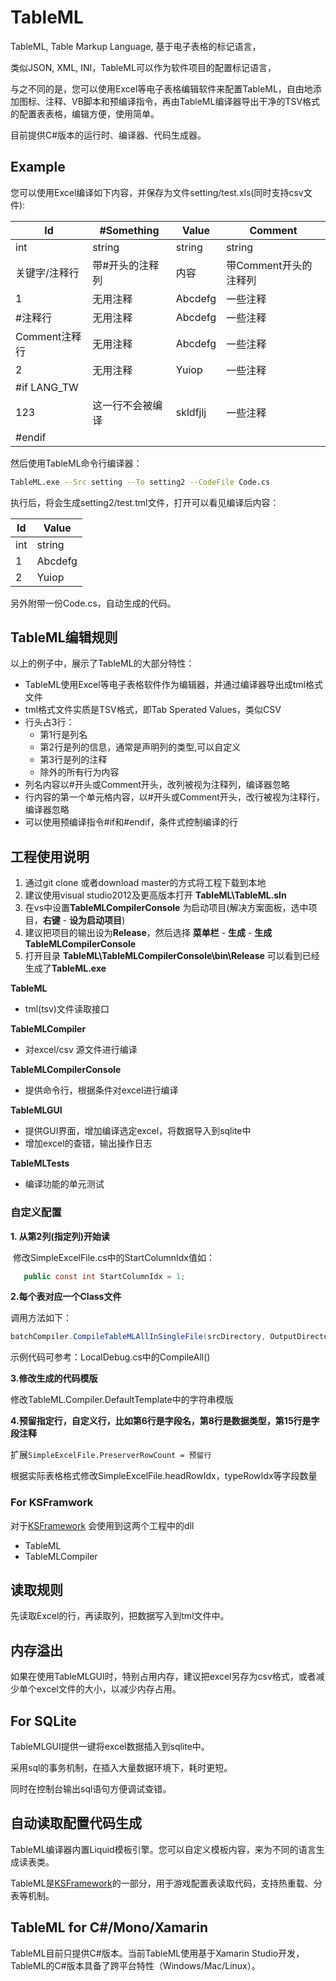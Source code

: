 # TableML

TableML, Table Markup Language, 基于电子表格的标记语言，

类似JSON, XML, INI，TableML可以作为软件项目的配置标记语言，

与之不同的是，您可以使用Excel等电子表格编辑软件来配置TableML，自由地添加图标、注释、VB脚本和预编译指令，再由TableML编译器导出干净的TSV格式的配置表表格，编辑方便，使用简单。

目前提供C#版本的运行时、编译器、代码生成器。

## Example


您可以使用Excel编译如下内容，并保存为文件setting/test.xls(同时支持csv文件):

| Id          | #Something | Value    | Comment        |
| ----------- | ---------- | -------- | -------------- |
| int         | string     | string   | string         |
| 关键字/注释行     | 带#开头的注释列   | 内容       | 带Comment开头的注释列 |
| 1           | 无用注释       | Abcdefg  | 一些注释           |
| #注释行        | 无用注释       | Abcdefg  | 一些注释           |
| Comment注释行  | 无用注释       | Abcdefg  | 一些注释           |
| 2           | 无用注释       | Yuiop    | 一些注释           |
| #if LANG_TW |            |          |                |
| 123         | 这一行不会被编译   | skldfjlj | 一些注释           |
| #endif      |            |          |                |


然后使用TableML命令行编译器：
```bash
TableML.exe --Src setting --To setting2 --CodeFile Code.cs
```

执行后，将会生成setting2/test.tml文件，打开可以看见编译后内容：

| Id   | Value   |
| ---- | ------- |
| int  | string  |
| 1    | Abcdefg |
| 2    | Yuiop   |

另外附带一份Code.cs，自动生成的代码。


## TableML编辑规则

以上的例子中，展示了TableML的大部分特性：

- TableML使用Excel等电子表格软件作为编辑器，并通过编译器导出成tml格式文件
- tml格式文件实质是TSV格式，即Tab Sperated Values，类似CSV
- 行头占3行：
    - 第1行是列名
    - 第2行是列的信息，通常是声明列的类型,可以自定义
    - 第3行是列的注释
    - 除外的所有行为内容
- 列名内容以#开头或Comment开头，改列被视为注释列，编译器忽略
- 行内容的第一个单元格内容，以#开头或Comment开头，改行被视为注释行，编译器忽略
- 可以使用预编译指令#if和#endif，条件式控制编译的行


## 工程使用说明

1. 通过git clone 或者download master的方式将工程下载到本地
2. 建议使用visual studio2012及更高版本打开 **TableML\TableML.sln**
3. 在vs中设置**TableMLCompilerConsole** 为启动项目(解决方案面板，选中项目，**右键** - **设为启动项目**)
4. 建议把项目的输出设为**Release**，然后选择 **菜单栏** - **生成** - **生成TableMLCompilerConsole** 
5. 打开目录 **TableML\TableMLCompilerConsole\bin\Release** 可以看到已经生成了**TableML.exe**

**TableML**

- tml(tsv)文件读取接口

**TableMLCompiler**

- 对excel/csv 源文件进行编译

**TableMLCompilerConsole**

- 提供命令行，根据条件对excel进行编译

**TableMLGUI**

- 提供GUI界面，增加编译选定excel，将数据导入到sqlite中
- 增加excel的查错，输出操作日志

**TableMLTests**

- 编译功能的单元测试

### 自定义配置

**1. 从第2列(指定列)开始读**

​	修改SimpleExcelFile.cs中的StartColumnIdx值如：

```c#
   public const int StartColumnIdx = 1;
```



**2.每个表对应一个Class文件**

调用方法如下：

```c#
batchCompiler.CompileTableMLAllInSingleFile(srcDirectory, OutputDirectory, CodeFilePath,           templateString, "AppSettings", ".tml", null, true);
```

示例代码可参考：LocalDebug.cs中的CompileAll()



**3.修改生成的代码模版**

修改TableML.Compiler.DefaultTemplate中的字符串模版



**4.预留指定行，自定义行，比如第6行是字段名，第8行是数据类型，第15行是字段注释**

扩展`SimpleExcelFile.PreserverRowCount = 预留行`

根据实际表格格式修改SimpleExcelFile.headRowIdx，typeRowIdx等字段数量



### For KSFramwork

对于[KSFramework](https://github.com/mr-kelly/KSFramework) 会使用到这两个工程中的dll

- TableML
- TableMLCompiler



## 读取规则

先读取Excel的行，再读取列，把数据写入到tml文件中。

## 内存溢出

如果在使用TableMLGUI时，特别占用内存，建议把excel另存为csv格式，或者减少单个excel文件的大小，以减少内存占用。

## For SQLite

TableMLGUI提供一键将excel数据插入到sqlite中。

采用sql的事务机制，在插入大量数据环境下，耗时更短。

同时在控制台输出sql语句方便调试查错。



## 自动读取配置代码生成

TableML编译器内置Liquid模板引擎。您可以自定义模板内容，来为不同的语言生成读表类。

TableML是[KSFramework](https://github.com/mr-kelly/KSFramework)的一部分，用于游戏配置表读取代码，支持热重载、分表等机制。

## TableML for C#/Mono/Xamarin

TableML目前只提供C#版本。当前TableML使用基于Xamarin Studio开发，TableML的C#版本具备了跨平台特性（Windows/Mac/Linux）。
